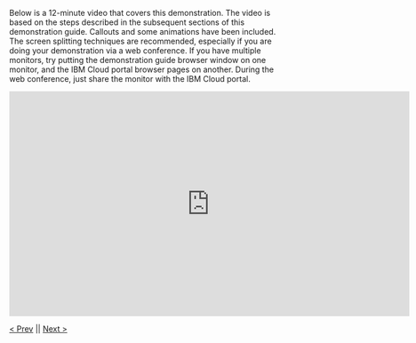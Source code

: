 Below is a 12-minute video that covers this demonstration. The video is based on the steps described in the subsequent sections of this demonstration guide.  Callouts and some animations have been included. The screen splitting techniques are recommended, especially if you are doing your demonstration via a web conference. If you have multiple monitors, try putting the demonstration guide browser window on one monitor, and the IBM Cloud portal browser pages on another. During the web conference, just share the monitor with the IBM Cloud portal.

<iframe src="https://video.ibm.com/embed/channel/23781223/video/DeployConfigAppOnSatellite?autoplay=false" style="border: 0;" webkitallowfullscreen allowfullscreen frameborder="no" width="720" height="405" referrerpolicy="no-referrer-when-downgrade"></iframe>

[< Prev](gotoLink|01.03) || [Next >](gotoLink|02.01) 
